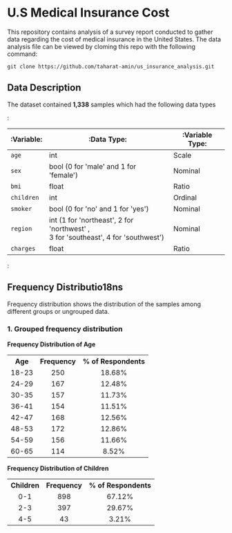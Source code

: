 # **U.S Medical Insurance Cost**

This repository contains analysis of a survey report conducted to gather data regarding the cost of medical insurance in the United States. The data analysis file can be viewed by cloming this repo with the following command:

```git
git clone https://github.com/taharat-amin/us_insurance_analysis.git
```

## Data Description

The dataset contained **1,338** samples which had the following data types

:

|:Variable: | :Data Type: | :Variable Type: |
|-|-|-|
| `age` | int | Scale |
| `sex` | bool (0 for 'male' and 1 for 'female') | Nominal |
| `bmi` | float | Ratio |
| `children` | int | Ordinal |
| `smoker` | bool (0 for 'no' and 1 for 'yes') | Nominal |
| `region` | int (1 for 'northeast', 2 for 'northwest' , <br>3 for 'southeast', 4 for 'southwest') | Nominal |
| `charges` | float | Ratio |

:

## Frequency Distributio18ns
Frequency distribution shows the distribution of the samples among different groups or ungrouped data.

### 1. Grouped frequency distribution

<b>Frequency Distribution of Age</b>

<table style="width:100%; text-align:center;">
  <tr>
    <th>Age</th>
    <th>Frequency</th>
    <th>% of Respondents</th>
  </tr>
  <tr>
    <td>18-23</td>
    <td>250</td>
    <td>18.68%</td>
  </tr>
  <tr>
    <td>24-29</td>
    <td>167</td>
    <td>12.48%</td>
  </tr>
  <tr>
    <td>30-35</td>
    <td>157</td>
    <td>11.73%</td>
  </tr>
  <tr>
    <td>36-41</td>
    <td>154</td>
    <td>11.51%</td>
  </tr>
  <tr>
    <td>42-47</td>
    <td>168</td>
    <td>12.56%</td>
  </tr>
  <tr>
    <td>48-53</td>
    <td>172</td>
    <td>12.86%</td>
  </tr>
  <tr>
    <td>54-59</td>
    <td>156</td>
    <td>11.66%</td>
  </tr>
  <tr>
    <td>60-65</td>
    <td>114</td>
    <td>8.52%</td>
  </tr>
</table>

<b>Frequency Distribution of Children</b>

<table style="width:100%; text-align:center;">
  <tr>
    <th>Children</th>
    <th>Frequency</th>
    <th>% of Respondents</th>
  </tr>
  <tr>
    <td>0-1</td>
    <td>898</td>
    <td>67.12%</td>
  </tr>
  <tr>
    <td>2-3</td>
    <td>397</td>
    <td>29.67%</td>
  </tr>
  <tr>
    <td>4-5</td>
    <td>43</td>
    <td>3.21%</td>
  </tr>
</table>